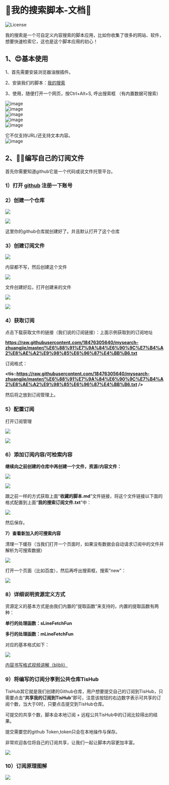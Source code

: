 # 📝我的搜索脚本-文档💖
![License](https://img.shields.io/github/license/My-Search/My-Search.github.io)

我的搜索是一个可自定义内容搜索的脚本应用，比如你收集了很多的网站、软件，想要快速检索它，这也是这个脚本应用的初心！

1、😍基本使用
------

1、首先需要安装浏览器油猴插件。

2、安装我们的脚本：[我的搜索](https://greasyfork.org/zh-CN/scripts/457020-%E6%88%91%E7%9A%84%E6%90%9C%E7%B4%A2)

3、使用，随便打开一个网页，按Ctrl+Alt+S, 呼出搜索框 （有内置数据可搜索）

![image](https://cdn.jsdelivr.net/gh/18476305640/typora@master/images/2024/06/02/20240602150202105.png)  
![image](https://cdn.jsdelivr.net/gh/18476305640/typora@master/images/2024/06/02/20240602150204449.png)  
![image](https://cdn.jsdelivr.net/gh/18476305640/typora@master/images/2024/06/02/20240602150207254.png)  
![image](https://cdn.jsdelivr.net/gh/18476305640/typora@master/images/2024/06/02/20240602150216422.png)  
![image](https://cdn.jsdelivr.net/gh/18476305640/typora@master/images/2024/06/02/20240602150218733.png)

它不仅支持URL/还支持文本内容。  
![image](https://cdn.jsdelivr.net/gh/18476305640/typora@master/images/2024/06/02/20240602150225147.jpeg)

2、🐱‍🏍编写自己的订阅文件
-----------

首先你需要知道github它是一个代码或说文件托管平台。

### 1）打开 [github](https://github.com/) 注册一下账号

### 2）创建一个仓库

![](https://cdn.jsdelivr.net/gh/18476305640/typora@master/images/2024/06/02/20240602150227062.png)

![](https://cdn.jsdelivr.net/gh/18476305640/typora@master/images/2024/06/02/20240602150324943.png)

 这里你的github仓库就创建好了。并且默认打开了这个仓库

### 3）创建订阅文件

![](https://cdn.jsdelivr.net/gh/18476305640/typora@master/images/2024/06/02/20240602150229232.png)

 内容都不写，然后创建这个文件

![](https://cdn.jsdelivr.net/gh/18476305640/typora@master/images/2024/06/02/20240602150329500.png)

文件创建好后，打开创建来的文件

![](https://cdn.jsdelivr.net/gh/18476305640/typora@master/images/2024/06/02/20240602150241152.png)

![](https://cdn.jsdelivr.net/gh/18476305640/typora@master/images/2024/06/02/20240602150336448.png)

###  **4）获取订阅**

点击下载获取文件的链接（我们说的订阅链接）：上面示例获取到的订阅地址

**https://raw.githubusercontent.com/18476305640/mysearch-zhuangjie/master/%E6%88%91%E7%9A%84%E6%90%9C%E7%B4%A2%E8%AE%A2%E9%98%85%E6%96%87%E4%BB%B6.txt**

订阅格式：

**<tis::https://raw.githubusercontent.com/18476305640/mysearch-zhuangjie/master/%E6%88%91%E7%9A%84%E6%90%9C%E7%B4%A2%E8%AE%A2%E9%98%85%E6%96%87%E4%BB%B6.txt />**

然后将之放到订阅管理上。

### **5）配置订阅**

打开订阅管理

![](https://cdn.jsdelivr.net/gh/18476305640/typora@master/images/2024/06/02/20240602150245788.png)

![](https://cdn.jsdelivr.net/gh/18476305640/typora@master/images/2024/06/02/20240602150247318.png)

### **6）添加订阅内容/可检索内容**

**继续向之前创建的仓库中再创建一个文件，资源/内容文件：**

![](https://cdn.jsdelivr.net/gh/18476305640/typora@master/images/2024/06/02/20240602150311905.png)

![](https://cdn.jsdelivr.net/gh/18476305640/typora@master/images/2024/06/02/20240602150309193.png)

 跟之前一样的方式获取上面“**收藏的脚本.md**”文件链接，将这个文件链接以下面的格式配置到上面“**我的搜索订阅文件.txt**”中：

![](https://cdn.jsdelivr.net/gh/18476305640/typora@master/images/2024/06/02/20240602150307065.png)

 然后保存。

**7）查看新加入的可搜索内容**

清理一下缓存（当我们打开一个页面时，如果没有数据会自动请求订阅中的文件并解析为可搜索数据）

![](https://cdn.jsdelivr.net/gh/18476305640/typora@master/images/2024/06/02/20240602150302627.png)

打开一个页面（比如百度），然后再呼出搜索框，搜索"new"：

![](https://cdn.jsdelivr.net/gh/18476305640/typora@master/images/2024/06/02/20240602150258161.png)

###  8）详细说明资源定义方式

资源定义的基本方式是由我们内置的“提取函数”来支持的，内置的提取函数有两种：

**单行的处理函数：sLineFetchFun**

**多行的处理函数：mLineFetchFun**

对应的基本格式如下：

![](https://cdn.jsdelivr.net/gh/18476305640/typora@master/images/2024/06/02/20240602150255177.png)

[内容书写格式视频讲解（blibli）](https://www.bilibili.com/video/BV1Xx4y1o7ps)

### 9）将编写的订阅分享到公共仓库TisHub

TisHub其它就是我们创建的Github仓库，用户想要提交自己的订阅到TisHub，只需要点击“**共享我的订阅到TisHub**”即可，注意该按钮的右边数字表示可共享的订阅个数，当大于0时，只要点击提交到TisHub仓库。

可提交的共享个数，脚本会本地订阅 + 远程公共TisHub中的订阅比较得出的结果。 

提交需要您的github Token,token只会在本地操作与保存。

非常欢迎各位将自己的订阅共享，让我们一起让脚本内容更加丰富。

![](https://cdn.jsdelivr.net/gh/18476305640/typora@master/images/2024/06/02/20240602150344767.png)

### 10）订阅原理图解
![](https://cdn.jsdelivr.net/gh/18476305640/typora@master/images/2024/06/05/1717589115149.png)

